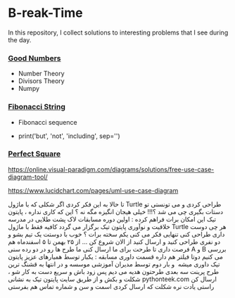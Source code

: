 # B-reak-Time
In this repository, I collect solutions to interesting problems that I see during the day.

### <a href="https://github.com/phantomf4321/Break-Time/tree/main/Good_numbers">Good Numbers</a>
- Number Theory
- Divisors Theory
- Numpy

### <a href="https://github.com/phantomf4321/Break-Time/tree/main/Fibonaccistring">Fibonacci String</a>
- Fibonacci sequence

- print('but', 'not', 'including', sep='')


### <a href="https://github.com/phantomf4321/Break-Time/blob/main/Perfect%20sqauer/question.md">Perfect Square</a>



https://online.visual-paradigm.com/diagrams/solutions/free-use-case-diagram-tool/

https://www.lucidchart.com/pages/uml-use-case-diagram


تا حالا به این فکر کردی اگر شکلی که با ماژول Turtle طراحی کردی و می تونستی تو دستات بگیری چی می شد ؟!!! 
خیلی هیجان انگیزه مگه نه ؟ 
این که کاری نداره ، پایتون تیک این امکان برات فراهم کرده : 
اولین دوره مسابقات لاک پشت طلایی در مدرسه خلاقیت و نوآوری پایتون تیک برگزار می گردد 
کافیه فقط با ماژول Turtle هر چی دوست داری طراحی کنی 
تنهایی فکر می کنی یکم سخته برات ؟ خوب با دوستت یک تیم بشو و دو نفری طراحی کنید و ارسال کنید 
از الان شروع کن ... از ۲۵ بهمن تا ۵ اسفندماه هم فرصت داری تا طرحت برای ما ارسال کنی 
ما طرح ها رو در دو رده سنی A و B بررسی می کنیم 
دوتا فیلتر هم داره قسمت داوری مسابقه :
یکبار توسط همیارهای عزیز پایتون تیک داوری میشه  و بار دوم توسط مدیران آموزشی موسسه 
و در انتها به قشنگ ترین طرح پرینت سه بعدی طرحتون هدیه می دیم 
پس زود باش و سریع دست به کار شو ، شکلت و بکش و از طریق سایت پایتون تیک به نشانی 
pythonteek.com
ارسال کن 
راستی یادت نره شکلت که ارسال کردی اسمت و سن و شماره تماس هم بفرستی
